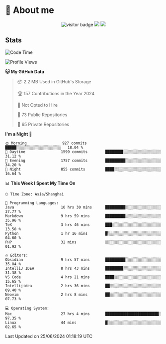 <!-- ![](https://youpai.roccoshi.top/img/20200804214216.png) -->

# 🧐 About me
 
<p align="center">
<img src="https://visitor-badge.laobi.icu/badge?page_id=Lincest.Lincest&title=hits" alt="visitor badge"/>
<a href="mailto:imroccoshi@gmail.com"><img src="https://img.shields.io/badge/gmail-imroccoshi%40gmail.com-red"></a>
<a href="https://blog.roccoshi.top"><img src="https://img.shields.io/badge/blog-roccoshi-green"></a>
</p>

## Stats

<!--START_SECTION:waka-->
![Code Time](http://img.shields.io/badge/Code%20Time-1%2C324%20hrs%205%20mins-blue)

![Profile Views](http://img.shields.io/badge/Profile%20Views-0-blue)

**🐱 My GitHub Data** 

> 📦 2.2 MB Used in GitHub's Storage 
 > 
> 🏆 157 Contributions in the Year 2024
 > 
> 🚫 Not Opted to Hire
 > 
> 📜 73 Public Repositories 
 > 
> 🔑 65 Private Repositories 
 > 
**I'm a Night 🦉** 

```text
🌞 Morning                927 commits         █████░░░░░░░░░░░░░░░░░░░░   18.04 % 
🌆 Daytime                1599 commits        ████████░░░░░░░░░░░░░░░░░   31.12 % 
🌃 Evening                1757 commits        █████████░░░░░░░░░░░░░░░░   34.20 % 
🌙 Night                  855 commits         ████░░░░░░░░░░░░░░░░░░░░░   16.64 % 
```


📊 **This Week I Spent My Time On** 

```text
🕑︎ Time Zone: Asia/Shanghai

💬 Programming Languages: 
Java                     10 hrs 30 mins      █████████░░░░░░░░░░░░░░░░   37.77 % 
Markdown                 9 hrs 59 mins       █████████░░░░░░░░░░░░░░░░   35.96 % 
TeX                      3 hrs 46 mins       ███░░░░░░░░░░░░░░░░░░░░░░   13.58 % 
Python                   1 hr 16 mins        █░░░░░░░░░░░░░░░░░░░░░░░░   04.60 % 
PHP                      32 mins             ░░░░░░░░░░░░░░░░░░░░░░░░░   01.92 % 

🔥 Editors: 
Obsidian                 9 hrs 57 mins       █████████░░░░░░░░░░░░░░░░   35.84 % 
IntelliJ IDEA            8 hrs 43 mins       ████████░░░░░░░░░░░░░░░░░   31.38 % 
VS Code                  4 hrs 21 mins       ████░░░░░░░░░░░░░░░░░░░░░   15.65 % 
Intellijidea             2 hrs 36 mins       ██░░░░░░░░░░░░░░░░░░░░░░░   09.40 % 
Neovim                   2 hrs 8 mins        ██░░░░░░░░░░░░░░░░░░░░░░░   07.73 % 

💻 Operating System: 
Mac                      27 hrs 4 mins       ████████████████████████░   97.35 % 
Linux                    44 mins             █░░░░░░░░░░░░░░░░░░░░░░░░   02.65 % 
```


 Last Updated on 25/06/2024 01:18:19 UTC
<!--END_SECTION:waka-->


